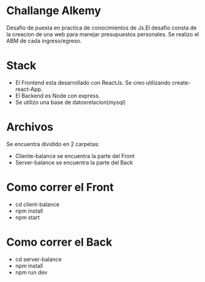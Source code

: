 <!-- @format -->

# Challange Alkemy

Desafio de puesta en practica de conocimientos de Js.El desafio consta de la creacion de una web para manejar presupuestos personales. Se realizo el ABM de cada ingreso/egreso.

# Stack

- El Frontend esta desarrollado con ReactJs. Se creo utilizando create-react-App.
- El Backend es Node con express.
- Se utilizo una base de datosrelacion(mysql)

# Archivos

Se encuentra dividido en 2 carpetas:

- Cliente-balance se encuentra la parte del Front
- Server-balance se encuentra la parte del Back

# Como correr el Front

- cd client-balance
- npm install
- npm start

# Como correr el Back

- cd server-balance
- npm install
- npm run dev
